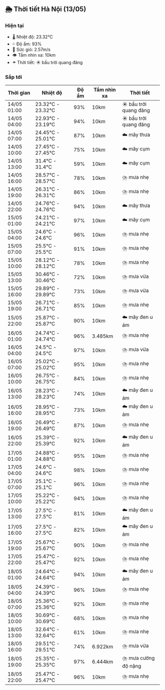 ## 🌦️ Thời tiết Hà Nội (13/05)

### Hiện tại

- 🌡️ Nhiệt độ: 23.32℃
- 💦 Độ ẩm: 93%
- 💨 Sức gió: 2.57m/s
- 👁️ Tầm nhìn xa: 10km
- ☂️ Thời tiết: ☀️ bầu trời quang đãng

### Sắp tới

| Thời gian | Nhiệt độ | Độ ẩm | Tầm nhìn xa | Thời tiết |
| --- | --- | --- | --- | --- |
| 14/05 01:00 | 23.32℃ - 23.32℃ | 93% | 10km | ☀️ bầu trời quang đãng |
| 14/05 04:00 | 22.93℃ - 23.19℃ | 94% | 10km | ☀️ bầu trời quang đãng |
| 14/05 07:00 | 24.45℃ - 25.01℃ | 87% | 10km | ☁️ mây thưa |
| 14/05 10:00 | 27.45℃ - 27.45℃ | 75% | 10km | ☁️ mây cụm |
| 14/05 13:00 | 31.4℃ - 31.4℃ | 59% | 10km | ☁️ mây cụm |
| 14/05 16:00 | 28.57℃ - 28.57℃ | 78% | 10km | ⛈️ mưa nhẹ |
| 14/05 19:00 | 26.31℃ - 26.31℃ | 86% | 10km | ⛈️ mưa nhẹ |
| 14/05 22:00 | 24.76℃ - 24.76℃ | 94% | 10km | ☁️ mây thưa |
| 15/05 01:00 | 24.21℃ - 24.21℃ | 97% | 10km | ☁️ mây cụm |
| 15/05 04:00 | 24.6℃ - 24.6℃ | 96% | 10km | ⛈️ mưa nhẹ |
| 15/05 07:00 | 25.5℃ - 25.5℃ | 91% | 10km | ⛈️ mưa nhẹ |
| 15/05 10:00 | 28.12℃ - 28.12℃ | 78% | 10km | ⛈️ mưa nhẹ |
| 15/05 13:00 | 30.46℃ - 30.46℃ | 72% | 10km | ⛈️ mưa vừa |
| 15/05 16:00 | 29.89℃ - 29.89℃ | 73% | 10km | ⛈️ mưa vừa |
| 15/05 19:00 | 26.71℃ - 26.71℃ | 85% | 10km | ⛈️ mưa nhẹ |
| 15/05 22:00 | 25.87℃ - 25.87℃ | 90% | 10km | ☁️ mây đen u ám |
| 16/05 01:00 | 24.74℃ - 24.74℃ | 96% | 3.485km | ⛈️ mưa nhẹ |
| 16/05 04:00 | 24.5℃ - 24.5℃ | 97% | 10km | ⛈️ mưa vừa |
| 16/05 07:00 | 25.02℃ - 25.02℃ | 95% | 10km | ⛈️ mưa nhẹ |
| 16/05 10:00 | 26.75℃ - 26.75℃ | 84% | 10km | ⛈️ mưa nhẹ |
| 16/05 13:00 | 28.23℃ - 28.23℃ | 74% | 10km | ☁️ mây đen u ám |
| 16/05 16:00 | 28.95℃ - 28.95℃ | 73% | 10km | ☁️ mây đen u ám |
| 16/05 19:00 | 26.49℃ - 26.49℃ | 87% | 10km | ⛈️ mưa nhẹ |
| 16/05 22:00 | 25.39℃ - 25.39℃ | 92% | 10km | ☁️ mây đen u ám |
| 17/05 01:00 | 24.88℃ - 24.88℃ | 95% | 10km | ⛈️ mưa nhẹ |
| 17/05 04:00 | 24.6℃ - 24.6℃ | 98% | 10km | ⛈️ mưa nhẹ |
| 17/05 07:00 | 25.1℃ - 25.1℃ | 96% | 10km | ⛈️ mưa nhẹ |
| 17/05 10:00 | 25.22℃ - 25.22℃ | 94% | 10km | ⛈️ mưa nhẹ |
| 17/05 13:00 | 27.5℃ - 27.5℃ | 81% | 10km | ☁️ mây đen u ám |
| 17/05 16:00 | 27.5℃ - 27.5℃ | 82% | 10km | ☁️ mây đen u ám |
| 17/05 19:00 | 25.67℃ - 25.67℃ | 90% | 10km | ⛈️ mưa nhẹ |
| 17/05 22:00 | 25.47℃ - 25.47℃ | 92% | 10km | ⛈️ mưa nhẹ |
| 18/05 01:00 | 24.64℃ - 24.64℃ | 94% | 10km | ☁️ mây đen u ám |
| 18/05 04:00 | 24.39℃ - 24.39℃ | 96% | 10km | ⛈️ mưa nhẹ |
| 18/05 07:00 | 25.36℃ - 25.36℃ | 92% | 10km | ⛈️ mưa nhẹ |
| 18/05 10:00 | 30.69℃ - 30.69℃ | 68% | 10km | ⛈️ mưa nhẹ |
| 18/05 13:00 | 32.64℃ - 32.64℃ | 61% | 10km | ⛈️ mưa nhẹ |
| 18/05 16:00 | 29.51℃ - 29.51℃ | 74% | 6.922km | ⛈️ mưa vừa |
| 18/05 19:00 | 25.35℃ - 25.35℃ | 97% | 6.444km | ⛈️ mưa cường độ nặng |
| 18/05 22:00 | 25.47℃ - 25.47℃ | 96% | 10km | ⛈️ mưa nhẹ |

